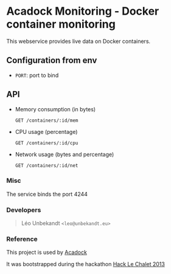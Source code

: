 Acadock Monitoring - Docker container monitoring
================================================

This webservice provides live data on Docker containers.

Configuration from env
-----------------------

* `PORT`: port to bind

API
---

* Memory consumption (in bytes)

    `GET /containers/:id/mem`

* CPU usage (percentage)

    `GET /containers/:id/cpu`

* Network usage (bytes and percentage)

    `GET /containers/:id/net`

### Misc

The service binds the port 4244

### Developers

> Léo Unbekandt `<leo@unbekandt.eu>`

### Reference

This project is used by [Acadock](https://github.com/Soulou/acadock)

It was bootstrapped during the hackathon [Hack Le Chalet 2013](http://hacklechalet.com)
